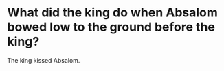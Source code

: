 # What did the king do when Absalom bowed low to the ground before the king?

The king kissed Absalom.
